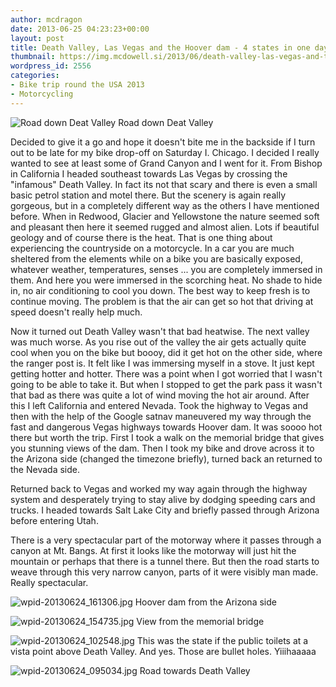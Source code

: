 ```yaml
---
author: mcdragon
date: 2013-06-25 04:23:23+00:00
layout: post
title: Death Valley, Las Vegas and the Hoover dam - 4 states in one day
thumbnail: https://img.mcdowell.si/2013/06/death-valley-las-vegas-and-the-hoover-dam-4-states-in-one-day.png
wordpress_id: 2556
categories:
- Bike trip round the USA 2013
- Motorcycling
---
```




![Road down Deat Valley](https://img.mcdowell.si/2013/06/wpid-20130624_1049081-1.jpg)
Road down Deat Valley

Decided to give it a go and hope it doesn't bite me in the backside if I turn out to be late for my bike drop-off on Saturday I. Chicago.
I decided I really wanted to see at least some of Grand Canyon and I went for it. From Bishop in California I headed southeast towards Las Vegas by crossing the "infamous" Death Valley. In fact its not that scary and there is even a small basic petrol station and motel there.
But the scenery is again really gorgeous, but in a completely different way as the others I have mentioned before. When in Redwood, Glacier and Yellowstone the nature seemed soft and pleasant then here it seemed rugged and almost alien. Lots if beautiful geology and of course there is the heat. That is one thing about experiencing the countryside on a motorcycle. In a car you are much sheltered from the elements while on a bike you are basically exposed, whatever weather, temperatures, senses ... you are completely immersed in them. And here you were immersed in the scorching heat. No shade to hide in, no air conditioning to cool you down. The best way to keep fresh is to continue moving. The problem is that the air can get so hot that driving at speed doesn't really help much.

Now it turned out Death Valley wasn't that bad heatwise. The next valley was much worse. As you rise out of the valley the air gets actually quite cool when you on the bike but boooy, did it get hot on the other side, where the ranger post is. It felt like I was immersing myself in a stove. It just kept getting hotter and hotter. There was a point when I got worried that I wasn't going to be able to take it. But when I stopped to get the park pass it wasn't that bad as there was quite a lot of wind moving the hot air around.
After this I left California and entered Nevada. Took the highway to Vegas and then with the help of the Google satnav maneuvered my way through the fast and dangerous Vegas highways towards Hoover dam. It was soooo hot there but worth the trip. First I took a walk on the memorial bridge that gives you stunning views of the dam. Then I took my bike and drove across it to the Arizona side (changed the timezone briefly), turned back an returned to the Nevada side.

Returned back to Vegas and worked my way again through the highway system and desperately trying to stay alive by dodging speeding cars and trucks. I headed towards Salt Lake City and briefly passed through Arizona before entering Utah.

There is a very spectacular part of the motorway where it passes through a canyon at Mt. Bangs. At first it looks like the motorway will just hit the mountain or perhaps that there is a tunnel there. But then the road starts to weave through this very narrow canyon, parts of it were visibly man made. Really spectacular.

![wpid-20130624_161306.jpg](https://img.mcdowell.si/2013/06/wpid-20130624_161306-1.jpg) Hoover dam from the Arizona side

![wpid-20130624_154735.jpg](https://img.mcdowell.si/2013/06/wpid-20130624_154735-1.jpg) View from the memorial bridge

![wpid-20130624_102548.jpg](https://img.mcdowell.si/2013/06/wpid-20130624_102548-1.jpg) This was the state if the public toilets at a vista point above Death Valley. And yes. Those are bullet holes. Yiiihaaaaa

![wpid-20130624_095034.jpg](https://img.mcdowell.si/2013/06/wpid-20130624_095034-1.jpg) Road towards Death Valley

